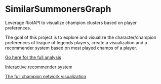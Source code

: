 # SimilarSummonersGraph


Leverage RiotAPI to visualize champion clusters based on player preferences.

The goal of this project is to explore and visualize the character/champion preferences of league of legends players, create
a visualization and a recommender system based on most played champs of a player. 

[Go here for the full analysis](https://www.samgalanakis.com/projects/similarSummonersGraph/)

[Interactive recommender system](https://www.samgalanakis.com/projects/similarSummonersGraph/championRecommender/)

[The full champion network visualization](https://www.samgalanakis.com/projects/similarSummonersGraph/championNetwork/)

